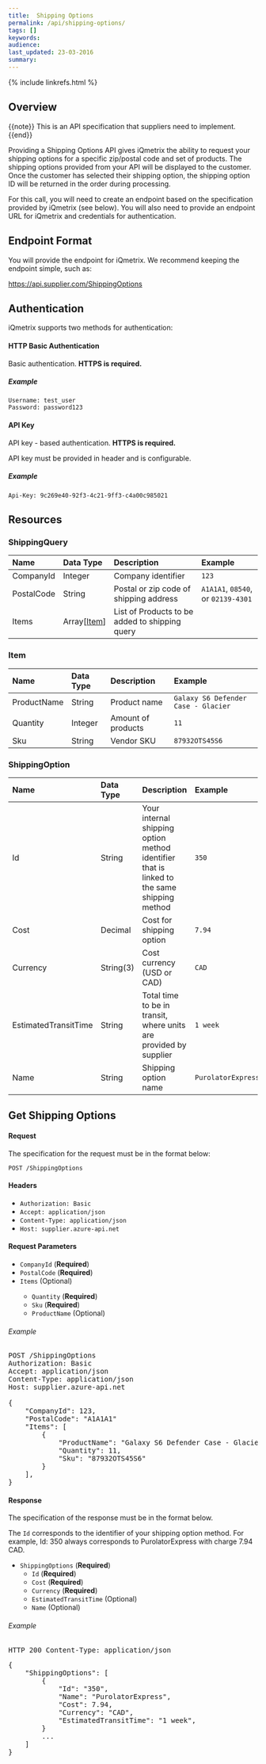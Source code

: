 ```yaml
---
title:  Shipping Options
permalink: /api/shipping-options/
tags: []
keywords: 
audience: 
last_updated: 23-03-2016
summary: 
---
```

{% include linkrefs.html %}

## Overview

{{note}} This is an API specification that suppliers need to implement. {{end}}

Providing a Shipping Options API gives iQmetrix the ability to request your shipping options for a specific zip/postal code and set of products. The shipping options provided from your API will be displayed to the customer. Once the customer has selected their shipping option, the shipping option ID will be returned in the order during processing.

For this call, you will need to create an endpoint based on the specification provided by iQmetrix (see below). You will also need to provide an endpoint URL for iQmetrix and credentials for authentication.


## Endpoint Format

You will provide the endpoint for iQmetrix. We recommend keeping the endpoint simple, such as:

https://api.supplier.com/ShippingOptions

## Authentication

iQmetrix supports two methods for authentication:

#### HTTP Basic Authentication

Basic authentication. <strong>HTTPS is required.</strong>

##### Example

    Username: test_user
    Password: password123

#### API Key

API key - based authentication. <strong>HTTPS is required.</strong>

API key must be provided in header and is configurable.

##### Example

    Api-Key: 9c269e40-92f3-4c21-9ff3-c4a00c985021          


## Resources

### ShippingQuery

| Name | Data Type | Description | Example |
|:-----|:----------|:------------|:--------|
| CompanyId | Integer | Company identifier | `123` |
| PostalCode | String | Postal or zip code of shipping address | `A1A1A1`, `08540`, or `02139-4301` |
| Items | Array[<a href='#item'>Item</a>] | List of Products to be added to shipping query |  |

### Item

| Name | Data Type | Description | Example |
|:-----|:----------|:------------|:--------|
| ProductName | String | Product name  | `Galaxy S6 Defender Case - Glacier` |
| Quantity | Integer | Amount of products | `11` |
| Sku | String | Vendor SKU | `87932OTS45S6` |


### ShippingOption

| Name | Data Type | Description | Example |
|:-----|:----------|:------------|:--------|
| Id | String | Your internal shipping option method identifier that is linked to the same shipping method | `350` |
| Cost | Decimal | Cost for shipping option | `7.94` |
| Currency | String(3) | Cost currency (USD or CAD) | `CAD` |
| EstimatedTransitTime | String | Total time to be in transit, where units are provided by supplier | `1 week` |
| Name | String | Shipping option name | `PurolatorExpress` |




## Get Shipping Options



#### Request

The specification for the request must be in the format below:

    POST /ShippingOptions

#### Headers

* `Authorization: Basic`
* `Accept: application/json`
* `Content-Type: application/json`
* `Host: supplier.azure-api.net`





#### Request Parameters

<ul><li><code>CompanyId</code> (<strong>Required</strong>) </li><li><code>PostalCode</code> (<strong>Required</strong>) </li><li><code>Items</code> (Optional) </li><ul><li><code>Quantity</code> (<strong>Required</strong>) </li><li><code>Sku</code> (<strong>Required</strong>) </li><li><code>ProductName</code> (Optional) </li></ul></ul>

###### Example

<pre>
POST /ShippingOptions
Authorization: Basic
Accept: application/json
Content-Type: application/json
Host: supplier.azure-api.net

{
    "CompanyId": 123,
    "PostalCode": "A1A1A1"
    "Items": [
        {
            "ProductName": "Galaxy S6 Defender Case - Glacier",
            "Quantity": 11,
            "Sku": "87932OTS45S6"
        }
    ],
}
</pre>

#### Response

The specification of the response must be in the format below. 

The `Id` corresponds to the identifier of your shipping option method. For example, Id: 350 always corresponds to PurolatorExpress with charge 7.94 CAD.

* `ShippingOptions` (**Required**)
    * `Id` (**Required**) 
    * `Cost` (**Required**)
    * `Currency` (**Required**)
    * `EstimatedTransitTime` (Optional) 
    * `Name` (Optional)

###### Example

<pre>
HTTP 200 Content-Type: application/json
</pre>
<pre>
{
    "ShippingOptions": [
        {
            "Id": "350",
            "Name": "PurolatorExpress",
            "Cost": 7.94,
            "Currency": "CAD",
            "EstimatedTransitTime": "1 week",
        }
        ...
    ]
}
</pre>



